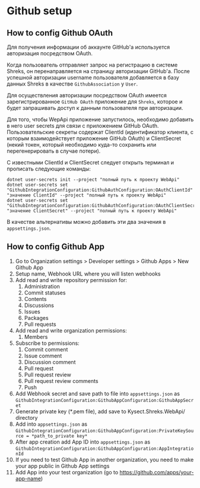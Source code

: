 # Github setup

## How to config Github OAuth

Для получения информации об аккаунте GitHub'а используется авторизация посредством OAuth.

Когда пользователь отправляет запрос на регистрацию в системе Shreks, он перенаправляется на страницу авторизации GitHub'а. После успешной авторизации username пользователя добавляется в базу данных Shreks в качестве `GithubAssociation` у `User`.

Для осуществления авторизации посредством OAuth имеется зарегистрированное `GitHub OAuth` приложение для `Shreks`, которое и будет запрашивать доступ к данным пользователя при авторизации.

Для того, чтобы WepApi приложение запустилось, необходимо добавить в него user secrets для связи с приложением GitHub OAuth. Пользовательские секреты содержат ClientId (идентификатор клиента, с которым взаимодействует приложение GitHub OAuth) и ClientSecret (некий токен, который необходимо куда-то сохранить или перегенерировать в случае потери).

С известными ClientId и ClientSecret следует открыть терминал и прописать следующие команды:

```
dotnet user-secrets init --project "полный путь к проекту WebApi"
dotnet user-secrets set "GithubIntegrationConfiguration:GithubAuthConfiguration:OAuthClientId" "значение ClientId" --project "полный путь к проекту WebApi"
dotnet user-secrets set "GithubIntegrationConfiguration:GithubAuthConfiguration:OAuthClientSecret" "значение ClientSecret" --project "полный путь к проекту WebApi"
```

В качестве альтернативы можно добавить эти два значения в `appsettings.json`.

## How to config Github App

1. Go to Organization settings > Developer settings > Github Apps > New Github App
2. Setup name, Webhook URL where you will listen webhooks
3. Add read and write repository permission for:
   1. Administration
   2. Commit statuses
   3. Contents
   4. Discussions
   5. Issues
   6. Packages
   7. Pull requests
4. Add read and write organization permissions:
   1. Members
5. Subscribe to permissions:
   1. Commit comment
   2. Issue comment
   3. Discussion comment
   4. Pull request
   5. Pull request review
   6. Pull request review comments
   7. Push
6. Add Webhook secret and save path to file into `appsettings.json` as `GithubIntegrationConfiguration:GithubAppConfiguration:GithubAppSecret`
7. Generate private key (*.pem file), add save to Kysect.Shreks.WebApi/ directory
8. Add into `appsettings.json` as `GithubIntegrationConfiguration:GithubAppConfiguration:PrivateKeySource = *path_to_private key*`
9. After app creation add App ID into `appsettings.json` as `GithubIntegrationConfiguration:GithubAppConfiguration:AppIntegrationId`
10. If you need to test Github App in another organization, you need to make your app public in Github App settings
11. Add App into your test organization (go to https://github.com/apps/your-app-name)

